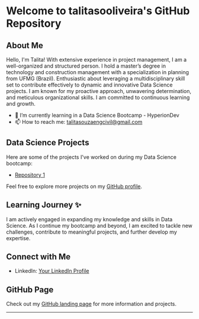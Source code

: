 # Welcome to talitasooliveira's GitHub Repository

## About Me
Hello, I'm Talita! With extensive experience in project management, I am a well-organized and structured person. I hold a master’s degree in technology and construction management with a specialization in planning from UFMG (Brazil). Enthusiastic about leveraging a multidisciplinary skill set to contribute effectively to dynamic and innovative Data Science projects. I am known for my proactive approach, unwavering determination, and meticulous organizational skills. I am committed to continuous learning and growth.

- 🌱 I’m currently learning in a Data Science Bootcamp - HyperionDev
- 📫 How to reach me: talitasouzaengcivil@gmail.com

## Data Science Projects
Here are some of the projects I've worked on during my Data Science bootcamp:

- [Repository 1](https://github.com/talitasooliveira/Data-Science)

Feel free to explore more projects on my [GitHub profile](https://github.com/talitasooliveira).

## Learning Journey ✨
I am actively engaged in expanding my knowledge and skills in Data Science. As I continue my bootcamp and beyond, I am excited to tackle new challenges, contribute to meaningful projects, and further develop my expertise.

## Connect with Me
- LinkedIn: [Your LinkedIn Profile](https://www.linkedin.com/in/talita-de-souza-oliveira-321777127/)

## GitHub Page
Check out my [GitHub landing page](https://github.com/talitasooliveira) for more information and projects.

---
